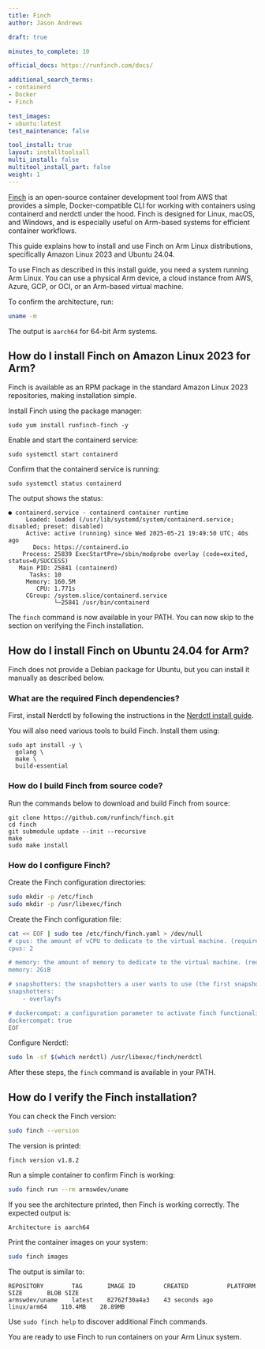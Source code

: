 ```yaml
---
title: Finch
author: Jason Andrews

draft: true

minutes_to_complete: 10

official_docs: https://runfinch.com/docs/

additional_search_terms:
- containerd
- Docker
- Finch

test_images:
- ubuntu:latest
test_maintenance: false

tool_install: true
layout: installtoolsall
multi_install: false
multitool_install_part: false
weight: 1
---
```


[Finch](https://runfinch.com) is an open-source container development tool from AWS that provides a simple, Docker-compatible CLI for working with containers using containerd and nerdctl under the hood. Finch is designed for Linux, macOS, and Windows, and is especially useful on Arm-based systems for efficient container workflows.

This guide explains how to install and use Finch on Arm Linux distributions, specifically Amazon Linux 2023 and Ubuntu 24.04.

To use Finch as described in this install guide, you need a system running Arm Linux. You can use a physical Arm device, a cloud instance from AWS, Azure, GCP, or OCI, or an Arm-based virtual machine. 

To confirm the architecture, run:

```bash
uname -m
```

The output is `aarch64` for 64-bit Arm systems.

## How do I install Finch on Amazon Linux 2023 for Arm?

Finch is available as an RPM package in the standard Amazon Linux 2023 repositories, making installation simple.

Install Finch using the package manager:

```console
sudo yum install runfinch-finch -y
```

Enable and start the containerd service:

```console
sudo systemctl start containerd
```

Confirm that the containerd service is running:

```console
sudo systemctl status containerd
```

The output shows the status:

```output
● containerd.service - containerd container runtime
     Loaded: loaded (/usr/lib/systemd/system/containerd.service; disabled; preset: disabled)
     Active: active (running) since Wed 2025-05-21 19:49:50 UTC; 40s ago
       Docs: https://containerd.io
    Process: 25839 ExecStartPre=/sbin/modprobe overlay (code=exited, status=0/SUCCESS)
   Main PID: 25841 (containerd)
      Tasks: 10
     Memory: 160.5M
        CPU: 1.771s
     CGroup: /system.slice/containerd.service
             └─25841 /usr/bin/containerd
```

The `finch` command is now available in your PATH. You can now skip to the section on verifying the Finch installation.

## How do I install Finch on Ubuntu 24.04 for Arm?

Finch does not provide a Debian package for Ubuntu, but you can install it manually as described below.

### What are the required Finch dependencies?

First, install Nerdctl by following the instructions in the [Nerdctl install guide](/install-guides/nerdctl/).

You will also need various tools to build Finch. Install them using:

```console
sudo apt install -y \
  golang \
  make \
  build-essential
```

### How do I build Finch from source code?

Run the commands below to download and build Finch from source:

```console
git clone https://github.com/runfinch/finch.git
cd finch
git submodule update --init --recursive
make
sudo make install
```

### How do I configure Finch?

Create the Finch configuration directories:

```bash
sudo mkdir -p /etc/finch
sudo mkdir -p /usr/libexec/finch
```

Create the Finch configuration file:

```bash
cat << EOF | sudo tee /etc/finch/finch.yaml > /dev/null
# cpus: the amount of vCPU to dedicate to the virtual machine. (required)
cpus: 2

# memory: the amount of memory to dedicate to the virtual machine. (required)
memory: 2GiB

# snapshotters: the snapshotters a user wants to use (the first snapshotter will be set as the default snapshotter)
snapshotters: 
    - overlayfs

# dockercompat: a configuration parameter to activate finch functionality to accept Docker-like commands and arguments.
dockercompat: true
EOF
```

Configure Nerdctl:

```bash
sudo ln -sf $(which nerdctl) /usr/libexec/finch/nerdctl
```

After these steps, the `finch` command is available in your PATH.

## How do I verify the Finch installation?

You can check the Finch version:

```bash
sudo finch --version
```

The version is printed:

```output
finch version v1.8.2
```

Run a simple container to confirm Finch is working:

```bash
sudo finch run --rm armswdev/uname
```

If you see the architecture printed, then Finch is working correctly. The expected output is:

```output
Architecture is aarch64
```

Print the container images on your system:

```bash
sudo finch images
```

The output is similar to:

```output
REPOSITORY        TAG       IMAGE ID        CREATED           PLATFORM       SIZE       BLOB SIZE
armswdev/uname    latest    82762f30a4a3    43 seconds ago    linux/arm64    110.4MB    28.89MB
```

Use `sudo finch help` to discover additional Finch commands.

You are ready to use Finch to run containers on your Arm Linux system.
